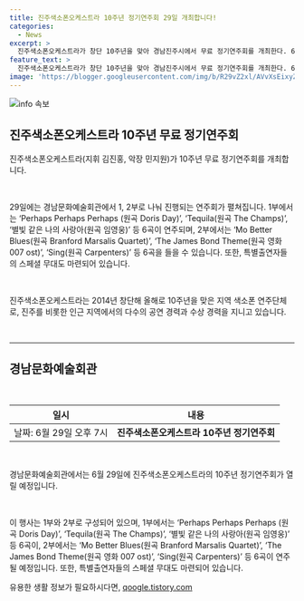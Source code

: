 ```yaml
---
title: 진주색소폰오케스트라 10주년 정기연주회 29일 개최합니다!
categories:
  - News
excerpt: >
  진주색소폰오케스트라가 창단 10주년을 맞아 경남진주시에서 무료 정기연주회를 개최한다. 6월 29일 오후 7시에 열리며, 원곡으로부터 변형된 곡들을 연주할 예정이며, 특별출연자들의 스페셜 무대도 마련돼 있다. 2014년 창단한 이후로 다수 수상 경력을 갖고 있는데다, 지역뿐만 아니라 인근 지역에서도 활발한 공연을 이어가고 있다.
feature_text: >
  진주색소폰오케스트라가 창단 10주년을 맞아 경남진주시에서 무료 정기연주회를 개최한다. 6월 29일 오후 7시에 열리며, 원곡으로부터 변형된 곡들을 연주할 예정이며, 특별출연자들의 스페셜 무대도 마련돼 있다. 2014년 창단한 이후로 다수 수상 경력을 갖고 있는데다, 지역뿐만 아니라 인근 지역에서도 활발한 공연을 이어가고 있다.
image: 'https://blogger.googleusercontent.com/img/b/R29vZ2xl/AVvXsEixyZcFfHzMRdzZMjFBmAUKJYCLCGyLL1o632UiGVXcaFdKo_bkvkuCioo0uUKlGfBVcT3P84aROyZIXSBEx3Aw5nCQ3pTgDom1WDC4m8eifvWiAmWEEVb4x6G_l8C0QH225ldMjyaFvpxGEBGNO37VmDTDMHGhJPq73UglMfDca1-0aw/s1600/blogspot.png'
---
```


<p><img src="https://blogger.googleusercontent.com/img/b/R29vZ2xl/AVvXsEixyZcFfHzMRdzZMjFBmAUKJYCLCGyLL1o632UiGVXcaFdKo_bkvkuCioo0uUKlGfBVcT3P84aROyZIXSBEx3Aw5nCQ3pTgDom1WDC4m8eifvWiAmWEEVb4x6G_l8C0QH225ldMjyaFvpxGEBGNO37VmDTDMHGhJPq73UglMfDca1-0aw/s1600/blogspot.png" alt="info 속보" /></p>

<h2 data-ke-size="size26">진주색소폰오케스트라 10주년 무료 정기연주회</h2>

<p>진주색소폰오케스트라(지휘 김진홍, 악장 민지원)가 10주년 무료 정기연주회를 개최합니다.</p>

<p data-ke-size="size16">&nbsp;</p>

<p data-ke-size="size16">29일에는 경남문화예술회관에서 1, 2부로 나눠 진행되는 연주회가 펼쳐집니다. 1부에서는 ‘Perhaps Perhaps Perhaps (원곡 Doris Day)’, ‘Tequila(원곡 The Champs)’, ‘별빛 같은 나의 사랑아(원곡 임영웅)’ 등 6곡이 연주되며, 2부에서는 ‘Mo Better Blues(원곡 Branford Marsalis Quartet)’, ‘The James Bond Theme(원곡 영화 007 ost)’, ‘Sing(원곡 Carpenters)’ 등 6곡을 들을 수 있습니다. 또한, 특별출연자들의 스페셜 무대도 마련되어 있습니다.</p>

<p data-ke-size="size16">&nbsp;</p>

<p data-ke-size="size16">진주색소폰오케스트라는 2014년 창단해 올해로 10주년을 맞은 지역 색소폰 연주단체로, 진주를 비롯한 인근 지역에서의 다수의 공연 경력과 수상 경력을 지니고 있습니다.</p>

<p data-ke-size="size16">&nbsp;</p>

<hr>

<h2 data-ke-size="size26">경남문화예술회관</h2>

<p data-ke-size="size16">&nbsp;</p>

<table>
<thead>
<tr>
<th style="text-align: center;">일시</th>
<th style="text-align: center;">내용</th>
</tr>
</thead>
<tbody>
<tr>
<td style="text-align: center;">날짜: 6월 29일 오후 7시</td>
<td style="text-align: center;"><b>진주색소폰오케스트라 10주년 정기연주회</b></td>
</tr>
</tbody>
</table>

<p data-ke-size="size16">&nbsp;</p>

<p data-ke-size="size16">경남문화예술회관에서는 6월 29일에 진주색소폰오케스트라의 10주년 정기연주회가 열릴 예정입니다.</p>

<p data-ke-size="size16">&nbsp;</p>

<p data-ke-size="size16">이 행사는 1부와 2부로 구성되어 있으며, 1부에서는 ‘Perhaps Perhaps Perhaps (원곡 Doris Day)’, ‘Tequila(원곡 The Champs)’, ‘별빛 같은 나의 사랑아(원곡 임영웅)’ 등 6곡이, 2부에서는 ‘Mo Better Blues(원곡 Branford Marsalis Quartet)’, ‘The James Bond Theme(원곡 영화 007 ost)’, ‘Sing(원곡 Carpenters)’ 등 6곡이 연주될 예정입니다. 또한, 특별출연자들의 스페셜 무대도 마련되어 있습니다.</p>
유용한 생활 정보가 필요하시다면, <a href="https://qoogle.tistory.com" rel="dofollow">qoogle.tistory.com</a>


